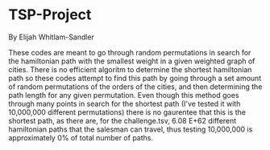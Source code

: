 # TSP-Project

By Elijah Whitlam-Sandler

These codes are meant to go through random permutations in search for the hamiltonian path with the smallest weight in a given weighted graph of cities. There is no efficient algoritm to determine the shortest hamiltonian path so these codes attempt to find this path by going through a set amount of random permutations of the orders of the cities, and then determining the path length for any given permutation. Even though this method goes through many points in search for the shortest path (I've tested it with 10,000,000 different permutations) there is no gaurentee that this is the shortest path, as there are, for the challenge.tsv, 6.08 E+62 different hamiltonian paths that the salesman can travel, thus testing 10,000,000 is approximately 0% of total number of paths.